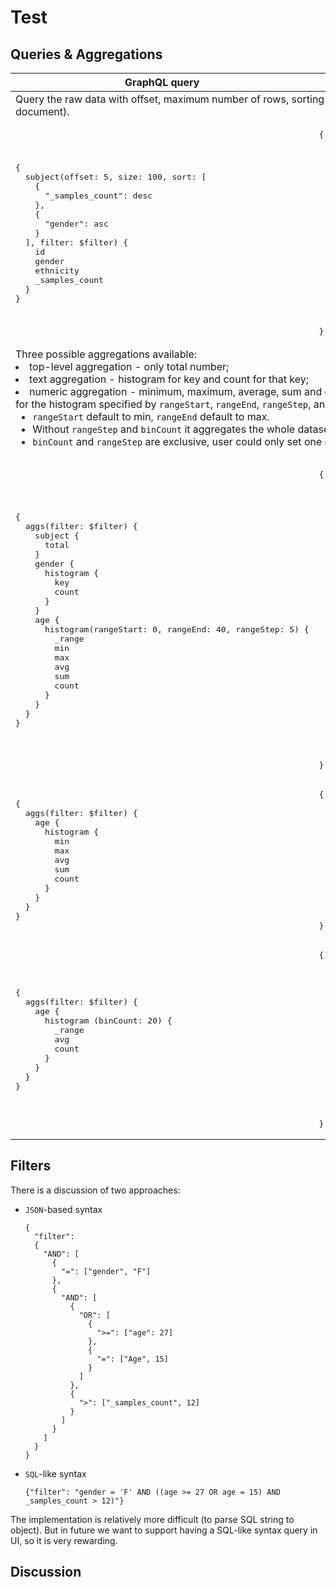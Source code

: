 # Test

## Queries & Aggregations
<table>
<thead>
<tr>
<th>GraphQL query</th><th>Response</th>
</tr>
</thead>
<tbody>
<tr>
<td colspan="2">Query the raw data with offset, maximum number of rows, sorting and filters (see the end of the document).</td>
</tr>
<tr>
<td>
<pre>
{
  subject(offset: 5, size: 100, sort: [
    {
      "_samples_count": desc
    },
    {
      "gender": asc
    }
  ], filter: $filter) {
    id
    gender
    ethnicity
    _samples_count
  }
}
</pre>
</td>
<td>
<pre>
{
  "subject": [
    {
      "id": "1",
      "gender": "F",
      "ethnicity": "",
      "_samples_count": 0
    },
    {
      "id": "2",
      "gender": "M",
      "ethnicity": "",
      "_samples_count": 0
    },
    {
      "id": "3",
      "gender": "F",
      "ethnicity": "",
      "_samples_count": 0
    }
  ]
}
</pre>
</td>
</tr>
<tr>
<td colspan="2">Three possible aggregations available: 
  <li>
  top-level aggregation - only total number; 
  </li>
  <li>
  text aggregation - histogram for key and count for that key; 
  </li>
  <li>
  numeric aggregation - minimum, maximum, average, sum and count for the whole dataset and for the histogram specified by <code>rangeStart</code>, <code>rangeEnd</code>, <code>rangeStep</code>, and <code>binCount</code>. 
  <ul>
    <li><code>rangeStart</code> default to min, <code>rangeEnd</code> default to max. 
    <li>Without <code>rangeStep</code> and <code>binCount</code> it aggregates the whole dataset.</li>
    <li><code>binCount</code> and <code>rangeStep</code> are exclusive, user could only set one of them. </li>
  </ul>
  </li>
</td>
</tr>
<tr>
<td>
<pre>
{
  aggs(filter: $filter) {
    subject {
      total
    }
    gender {
      histogram {
        key
        count
      }
    }
    age {
      histogram(rangeStart: 0, rangeEnd: 40, rangeStep: 5) {
        _range
        min
        max
        avg
        sum
        count
      }
    }
  }
}
</pre>
</td>
<td>
<pre>
{
    "aggs": {
        "subject": {
            "total": 3
        },
        "gender": {
          "histogram": [
            {
              "key": "F",
              "count": 10
            },
            {
              "key": "M",
              "count": 10
            }
          ]
        },
        "age": {
            "histogram": [
              {
                "_range": [0, 5],
                "min": 2
              },
              {
                "_range": [5, 10],
                "min": 3
              },
              ...
            ]
        }
    }
}
</pre>
</td>
</tr>
<tr>
<td>
<pre>
{
  aggs(filter: $filter) {
    age {
      histogram {
        min
        max
        avg
        sum
        count
      }
    }
  }
}
</pre>
</td>
<td>
<pre>
{
    "aggs": {
        "age": {
            "histogram": [
              {
                "min": 2,
                "max": 10,
                "avg": 24.4,
                "sum": 25,
                "count": 3
              }
            ]
        }
    }
}
</pre>
</td>
</tr>
<tr>
<td>
<pre>
{
  aggs(filter: $filter) {
    age {
      histogram (binCount: 20) {
        _range
        avg
        count
      }
    }
  }
}
</pre>
</td>
<td>
<pre>
{
    "aggs": {
        "age": {
            "histogram": [
              {
                "_range": [0, 5]
                "avg": 4.4,
                "count": 4
              },
              {
                "_range": [5, 10]
                "avg": 7.6,
                "count": 9
              },
              ...
            ]
        }
    }
}
</pre>
</td>
</tr>
</tbody>
</table>

## Filters

There is a discussion of two approaches:

* `JSON`-based syntax
  ```
  {
    "filter": 
    {
      "AND": [
        {
          "=": ["gender", "F"]
        },
        {
          "AND": [
            {
              "OR": [
                {
                  ">=": ["age": 27]
                },
                {
                  "=": ["Age", 15]
                }
              ]
            },
            {
              ">": ["_samples_count", 12]
            }
          ]
        }
      ]
    }
  }
  ```

* `SQL`-like syntax
  ```
  {"filter": "gender = 'F' AND ((age >= 27 OR age = 15) AND _samples_count > 12)"}
  ```
The implementation is relatively more difficult (to parse SQL string to object). But in future we want to support having a SQL-like syntax query in UI, so it is very rewarding.


## Discussion
